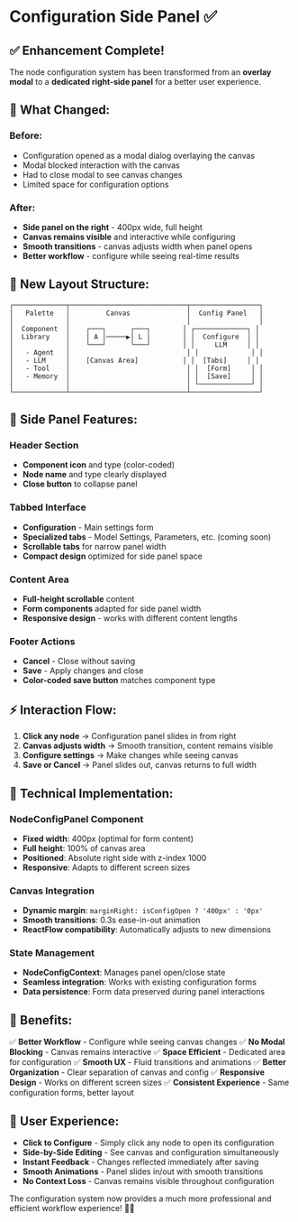 # Configuration Side Panel ✅

## ✅ Enhancement Complete!

The node configuration system has been transformed from an **overlay modal** to a **dedicated right-side panel** for a better user experience.

## 🔧 **What Changed:**

### **Before:**
- Configuration opened as a modal dialog overlaying the canvas
- Modal blocked interaction with the canvas
- Had to close modal to see canvas changes
- Limited space for configuration options

### **After:**
- **Side panel on the right** - 400px wide, full height
- **Canvas remains visible** and interactive while configuring
- **Smooth transitions** - canvas adjusts width when panel opens
- **Better workflow** - configure while seeing real-time results

## 🎯 **New Layout Structure:**

```
┌─────────────┬─────────────────────────────┬─────────────────┐
│   Palette   │         Canvas              │  Config Panel   │
│             │                             │                 │
│  Component  │    ┌───┐      ┌───┐        │ ┌─────────────┐ │
│  Library    │    │ A │─────▶│ L │        │ │  Configure  │ │  
│             │    └───┘      └───┘        │ │     LLM     │ │
│   - Agent   │                             │ │             │ │
│   - LLM     │    [Canvas Area]           │ │  [Tabs]     │ │
│   - Tool    │                             │ │  [Form]     │ │
│   - Memory  │                             │ │  [Save]     │ │
│             │                             │ └─────────────┘ │
└─────────────┴─────────────────────────────┴─────────────────┘
```

## 🎨 **Side Panel Features:**

### **Header Section**
- **Component icon** and type (color-coded)
- **Node name** and type clearly displayed
- **Close button** to collapse panel

### **Tabbed Interface**
- **Configuration** - Main settings form
- **Specialized tabs** - Model Settings, Parameters, etc. (coming soon)
- **Scrollable tabs** for narrow panel width
- **Compact design** optimized for side panel space

### **Content Area**
- **Full-height scrollable** content
- **Form components** adapted for side panel width
- **Responsive design** - works with different content lengths

### **Footer Actions**
- **Cancel** - Close without saving
- **Save** - Apply changes and close
- **Color-coded save button** matches component type

## ⚡ **Interaction Flow:**

1. **Click any node** → Configuration panel slides in from right
2. **Canvas adjusts width** → Smooth transition, content remains visible  
3. **Configure settings** → Make changes while seeing canvas
4. **Save or Cancel** → Panel slides out, canvas returns to full width

## 🚀 **Technical Implementation:**

### **NodeConfigPanel Component**
- **Fixed width**: 400px (optimal for form content)
- **Full height**: 100% of canvas area
- **Positioned**: Absolute right side with z-index 1000
- **Responsive**: Adapts to different screen sizes

### **Canvas Integration**
- **Dynamic margin**: `marginRight: isConfigOpen ? '400px' : '0px'`
- **Smooth transitions**: 0.3s ease-in-out animation
- **ReactFlow compatibility**: Automatically adjusts to new dimensions

### **State Management**
- **NodeConfigContext**: Manages panel open/close state
- **Seamless integration**: Works with existing configuration forms
- **Data persistence**: Form data preserved during panel interactions

## 🎯 **Benefits:**

✅ **Better Workflow** - Configure while seeing canvas changes
✅ **No Modal Blocking** - Canvas remains interactive
✅ **Space Efficient** - Dedicated area for configuration
✅ **Smooth UX** - Fluid transitions and animations
✅ **Better Organization** - Clear separation of canvas and config
✅ **Responsive Design** - Works on different screen sizes
✅ **Consistent Experience** - Same configuration forms, better layout

## 📱 **User Experience:**

- **Click to Configure** - Simply click any node to open its configuration
- **Side-by-Side Editing** - See canvas and configuration simultaneously
- **Instant Feedback** - Changes reflected immediately after saving
- **Smooth Animations** - Panel slides in/out with smooth transitions
- **No Context Loss** - Canvas remains visible throughout configuration

The configuration system now provides a much more professional and efficient workflow experience! 🎉✨